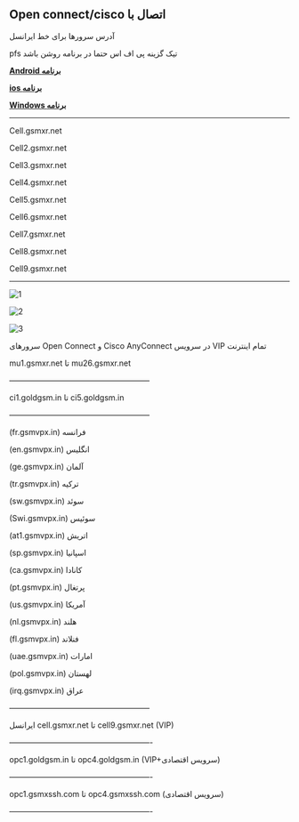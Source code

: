 **Open connect/cisco اتصال با**
---
آدرس سرورها برای خط ایرانسل

 pfs تیک گزینه پی اف اس حتما در برنامه روشن باشد
 
 
[**Android برنامه**](https://my.uupload.ir/dl/dxVmrv5r) 

[**ios برنامه**](https://apps.apple.com/us/app/cisco-secure-client/id1135064690)

[**Windows برنامه**](https://my.uupload.ir/dl/kjgxYnVv)

---
Cell.gsmxr.net

Cell2.gsmxr.net

Cell3.gsmxr.net

Cell4.gsmxr.net

Cell5.gsmxr.net

Cell6.gsmxr.net

Cell7.gsmxr.net

Cell8.gsmxr.net

Cell9.gsmxr.net

 ---
 
![1](https://github.com/mostafacpr/Myvpn/assets/120664716/13f73dc8-ffcb-4415-b6df-de23414b9680)

 ![2](https://github.com/mostafacpr/Myvpn/assets/120664716/faba9472-886c-4ec7-af49-067c273bf1d2)


![3](https://github.com/mostafacpr/Myvpn/assets/120664716/32752831-4a2c-4e73-aa87-466b72d85e36)


سرورهای Open Connect و Cisco AnyConnect در سرویس VIP
تمام اینترنت

mu1.gsmxr.net تا mu26.gsmxr.net 

——————————————————

ci1.goldgsm.in تا ci5.goldgsm.in

——————————————————

(fr.gsmvpx.in) فرانسه 

(en.gsmvpx.in) انگلیس 

(ge.gsmvpx.in) آلمان 

(tr.gsmvpx.in) ترکیه 

(sw.gsmvpx.in) سوئد 

(Swi.gsmvpx.in) سوئیس 

(at1.gsmvpx.in) اتریش 

(sp.gsmvpx.in) اسپانیا 

(ca.gsmvpx.in) کانادا 

(pt.gsmvpx.in) پرتغال 

(us.gsmvpx.in) آمریکا 

(nl.gsmvpx.in) هلند 

(fl.gsmvpx.in) فنلاند 

(uae.gsmvpx.in) امارات 

(pol.gsmvpx.in) لهستان

(irq.gsmvpx.in) عراق

——————————————————

ایرانسل
cell.gsmxr.net تا cell9.gsmxr.net (VIP)


——————————————————-

opc1.goldgsm.in تا opc4.goldgsm.in (VIP+سرویس اقتصادی)

——————————————————-

opc1.gsmxssh.com تا opc4.gsmxssh.com (سرویس اقتصادی)

——————————————————-
